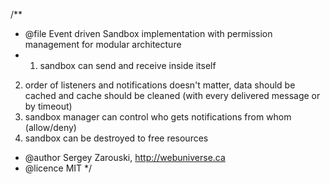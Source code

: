 /**
 * @file Event driven Sandbox implementation with permission management for modular architecture
 * 1) sandbox can send and receive inside itself
 2) order of listeners and notifications doesn't matter, data should be cached and cache should be cleaned (with every delivered message or by timeout)
 3) sandbox manager can control who gets notifications from whom (allow/deny)
 4) sandbox can be destroyed to free resources
 * @author Sergey Zarouski, http://webuniverse.ca
 * @licence MIT
 */